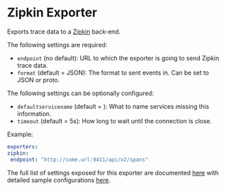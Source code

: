 # Zipkin Exporter

Exports trace data to a [Zipkin](https://zipkin.io/) back-end.

The following settings are required:

- `endpoint` (no default): URL to which the exporter is going to send Zipkin trace data.
- `format` (default = JSON): The format to sent events in. Can be set to JSON or proto.

The following settings can be optionally configured:

- `defaultservicename` (default = <missing service name>): What to name services missing this information.
- `timeout` (default = 5s): How long to wait until the connection is close.

Example:

```yaml
exporters:
zipkin:
 endpoint: "http://some.url:9411/api/v2/spans"
```

The full list of settings exposed for this exporter are documented [here](./config.go)
with detailed sample configurations [here](./testdata/config.yaml).
